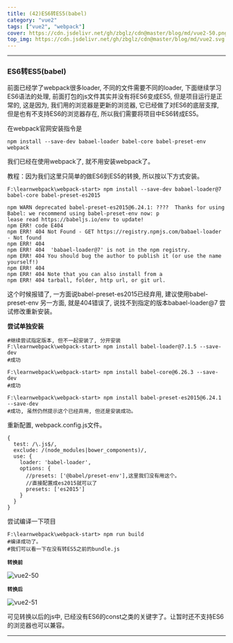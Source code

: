 ```yaml
---
title: (42)ES6转ES5(babel)
category: "vue2"
tags: ["vue2", "webpack"]
cover: https://cdn.jsdelivr.net/gh/zbglz/cdn@master/blog/md/vue2-50.png
top_img: https://cdn.jsdelivr.net/gh/zbglz/cdn@master/blog/md/vue2.svg
---
```


***

### ES6转ES5(babel)

前面已经学了webpack很多loader, 不同的文件需要不同的loader, 下面继续学习ES6语法的处理, 前面打包的js文件其实并没有将ES6变成ES5, 但是项目运行是正常的, 这是因为, 我们用的浏览器是更新的浏览器, 它已经做了对ES6的底层支撑, 但是也有不支持ES6的浏览器存在, 所以我们需要将项目中ES6转成ES5。


在webpack官网安装指令是

    npm install --save-dev babael-loader babel-core babel-preset-env webpack

我们已经在使用webpack了, 就不用安装webpack了。


教程：因为我们这里只简单的做ES6到ES5的转换, 所以按以下方式安装。

    F:\learnwebpack\webpack-start> npm install --save-dev babael-loader@7 babel-core babel-preset-es2015
    
    npm WARN deprecated babel-preset-es2015@6.24.1: ????  Thanks for using Babel: we recommend using babel-preset-env now: p
    lease read https://babeljs.io/env to update!
    npm ERR! code E404
    npm ERR! 404 Not Found - GET https://registry.npmjs.com/babael-loader - Not found
    npm ERR! 404
    npm ERR! 404  'babael-loader@7' is not in the npm registry.
    npm ERR! 404 You should bug the author to publish it (or use the name yourself!) 
    npm ERR! 404
    npm ERR! 404 Note that you can also install from a
    npm ERR! 404 tarball, folder, http url, or git url.

这个时候报错了, 一方面说babel-preset-es2015已经弃用, 建议使用babel-preset-env
另一方面, 就是404错误了, 说找不到指定的版本babael-loader@7
尝试修改重新安装。

**尝试单独安装**


    #继续尝试指定版本, 但不一起安装了, 分开安装
    F:\learnwebpack\webpack-start> npm install babel-loader@7.1.5 --save-dev
    #成功
    
    F:\learnwebpack\webpack-start> npm install babel-core@6.26.3 --save-dev
    #成功
    
    F:\learnwebpack\webpack-start> npm install babel-preset-es2015@6.24.1 --save-dev
    #成功, 虽然仍然提示这个已经弃用, 但还是安装成功。


重新配置, webpack.config.js文件。


    {
      test: /\.js$/,
      exclude: /(node_modules|bower_components)/,
      use: {
        loader: 'babel-loader',
        options: {
          //presets: ['@babel/preset-env'],这里我们没有用这个。
          //直接配置成es2015就可以了
          presets: ['es2015']
        }
      }
    }

尝试编译一下项目


    F:\learnwebpack\webpack-start> npm run build
    #编译成功了。
    #我们可以看一下在没有转ES5之前的bundle.js


**`转换前`**

![vue2-50](https://cdn.jsdelivr.net/gh/zbglz/cdn@master/blog/md/vue2-50.png)

**`转换后`**

![vue2-51](https://cdn.jsdelivr.net/gh/zbglz/cdn@master/blog/md/vue2-51.png)

可见转换以后的js中, 已经没有ES6的const之类的关键字了。让暂时还不支持ES6的浏览器也可以兼容。

***